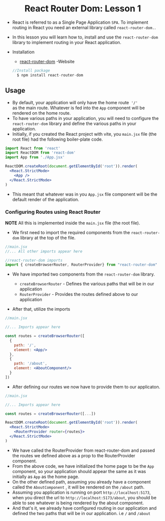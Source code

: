 <h1 align="center">React Router Dom: Lesson 1</h1>

- React is referred to as a Single Page Application <code>SPA</code>. To implement routing in React you need an external library called <code>react-router-dom.</code>.
- In this lesson you will learn how to, install and use the <code>react-router-dom</code> library to implement routing in your React application.
- Installation
  - <a href="https://reactrouter.com">react-router-dom</a> -Website

  ```jsx
  //Install package
    $ npm install react-router-dom
  ```

<h2>Usage</h2>

- By default, your application will only have the home route<code> '/' </code> as the main route. Whatever is fed into the <code>App</code> component will be rendered on the home route.
- To have various paths in your application, you will need to configure the <code>react-router-dom</code> library and define the various paths in your application.
- Initially, if you created the React project with vite, you <code>main.jsx</code> file (the root file) had the following boiler-plate code.

```jsx 
import React from 'react'
import ReactDOM from 'react-dom'
import App from './App.jsx'

ReactDOM.createRoot(document.getElementById('root')).render(
  <React.StrictMode>
    <App />
  </React.StrictMode>
)
```
- This meant that whatever was in you <code>App.jsx</code> file component will be the default render of the application.

<h3>Configuring Routes using React Router</h3>

**NOTE** All this is implemented inside the <code>main.jsx</code> file (the root file).
- We first need to import the required components from the <code>react-router-dom</code> library at the top of the file.
  
```jsx
//main.jsx
//... All other imports appear here

//react-router-dom imports
import { createBrowserRouter, RouterProvider} from "react-router-dom"
```

- We have imported two components from the <code>react-router-dom</code> library.
  - <code>createBrowserRouter</code> - Defines the various paths that will be in our application
  - <code>RouterProvider</code> - Provides the routes defined above to our application

- After that, utilize the imports

```jsx
//main.jsx

//... Imports appear here

const routes = createBrowserRouter([
  {
    path: '/',
    element: <App/>
  },
  {
    path: '/about',
    element: <AboutComponent/>
  }
])
```


- After defining our routes we now have to provide them to our applicaton.
  
```jsx
//main.jsx

//... Imports appear here

const routes = createBrowserRouter([...])

ReactDOM.createRoot(document.getElementById('root')).render(
  <React.StrictMode>
    <RouterProvider router={routes}>
  </React.StrictMode>
)
```

- We have called the RouterProvider from react-router-dom and passed the routes we defined above as a prop to the RouterProvider component.
- From the above code, we have initialized the home page to be the <code>App</code> component, so your application should appear the same as it was initially as <code>App</code> as the home page.
- On the other defined path, assuming you already have a component called the <code>AboutComponent</code> , it will be rendered on the <code>/about</code> path.
- Assuming you application is running on port <code>http://localhost:5173</code>, when you direct the url to <code>http://localhost:5173/about</code>, you should be able to see whatever is being rendered by the about component.
- And that's it, we already have configured routing in our application and defined the two paths that will be in our application. i.e <code>/</code> and <code>/about</code>
